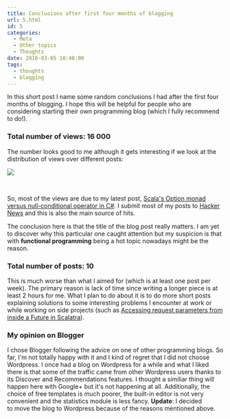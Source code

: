 ```yaml
---
title: Conclusions after first four months of blogging
url: 5.html
id: 5
categories:
  - Meta
  - Other topics
  - Thoughts
date: 2016-03-05 10:48:00
tags:
  - thoughts
  - blogging
---
```


In this short post I name some random conclusions I had after the first four months of blogging. I hope this will be helpful for people who are considering starting their own programming blog (which I fully recommend to do!).

### **Total number of views: 16 000**

The number looks good to me although it gets interesting if we look at the distribution of views over different posts:

[![](https://4.bp.blogspot.com/-FpwUJUPmba8/Vtq5HLrL_vI/AAAAAAAAE1g/_cufeOwf4NY/s400/Zrzut%2Bekranu%2B2016-03-05%2Bo%2B11.39.02.png)](http://4.bp.blogspot.com/-FpwUJUPmba8/Vtq5HLrL_vI/AAAAAAAAE1g/_cufeOwf4NY/s1600/Zrzut%2Bekranu%2B2016-03-05%2Bo%2B11.39.02.png)

 

So, most of the views are due to my latest post, [Scala's Option monad versus null-conditional operator in C#](http://wordpress1653421.home.pl/home/platne/serwer16812/public_html/codewithstyle/?p=6). I submit most of my posts to [Hacker News](https://news.ycombinator.com/) and this is also the main source of hits.

The conclusion here is that the title of the blog post really matters. I am yet to discover why this particular one caught attention but my suspicion is that with **functional programming** being a hot topic nowadays might be the reason.

### **Total number of posts: 10**

This is much worse than what I aimed for (which is at least one post per week). The primary reason is lack of time since writing a longer piece is at least 2 hours for me. What I plan to do about it is to do more short posts explaining solutions to some interesting problems I encounter at work or while working on side projects (such as [Accessing request parameters from inside a Future in Scalatra](http://wordpress1653421.home.pl/home/platne/serwer16812/public_html/codewithstyle/?p=7)).

### My opinion on Blogger

I chose Blogger following the advice on one of other programming blogs. So far, I'm not totally happy with it and I kind of regret that I did not choose Wordpress. I once had a blog on Wordpress for a while and what I liked there is that some of the traffic came from other Wordpress users thanks to its Discover and Recommendations features. I thought a similiar thing will happen here with Google+ but it's not happening at all. Additionally, the choice of free templates is much poorer, the built-in editor is not very convenient and the statistics module is less fancy. **Update**: I decided to move the blog to Wordpress because of the reasons mentioned above.